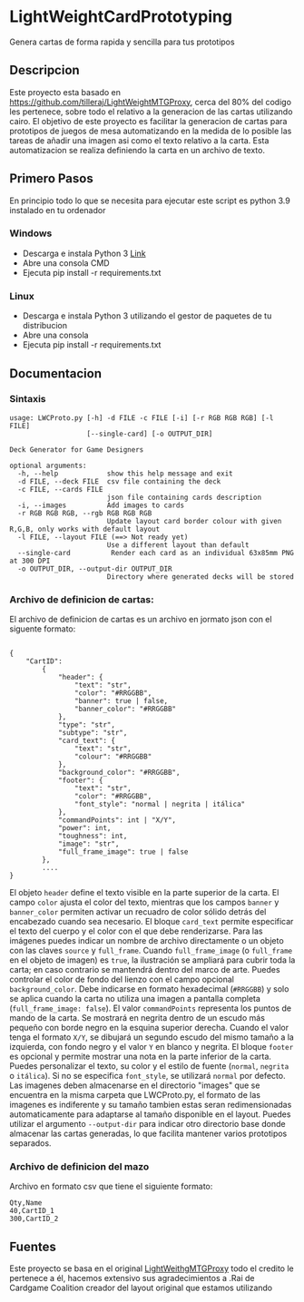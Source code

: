 # LightWeightCardPrototyping

Genera cartas de forma rapida y sencilla para tus prototipos

## Descripcion

Este proyecto esta basado en https://github.com/tilleraj/LightWeightMTGProxy, cerca del 80% del codigo les pertenece, sobre todo el relativo a la generacion de las cartas utilizando cairo. El objetivo de este proyecto es facilitar la generacion de cartas para prototipos de juegos de mesa automatizando en la medida de lo posible las tareas de añadir una imagen asi como el texto relativo a la carta. Esta automatizacion se realiza definiendo la carta en un archivo de texto.

## Primero Pasos

En principio todo lo que se necesita para ejecutar este script es python 3.9 instalado en tu ordenador

### Windows
- Descarga e instala Python 3 [Link](https://www.python.org/downloads/windows/)
- Abre una consola CMD
- Ejecuta pip install -r requirements.txt

### Linux
- Descarga e instala Python 3 utilizando el gestor de paquetes de tu distribucion
- Abre una consola
- Ejecuta pip install -r requirements.txt

## Documentacion

### Sintaxis

```
usage: LWCProto.py [-h] -d FILE -c FILE [-i] [-r RGB RGB RGB] [-l FILE]
                   [--single-card] [-o OUTPUT_DIR]

Deck Generator for Game Designers

optional arguments:
  -h, --help            show this help message and exit
  -d FILE, --deck FILE  csv file containing the deck
  -c FILE, --cards FILE
                        json file containing cards description
  -i, --images          Add images to cards
  -r RGB RGB RGB, --rgb RGB RGB RGB
                        Update layout card border colour with given R,G,B, only works with default layout
  -l FILE, --layout FILE (==> Not ready yet)
                        Use a different layout than default
  --single-card          Render each card as an individual 63x85mm PNG at 300 DPI
  -o OUTPUT_DIR, --output-dir OUTPUT_DIR
                        Directory where generated decks will be stored
```
### Archivo de definicion de cartas:

El archivo de definicion de cartas es un archivo en jormato json con el siguente formato:
```

{
    "CartID":
        {
            "header": {
                "text": "str",
                "color": "#RRGGBB",
                "banner": true | false,
                "banner_color": "#RRGGBB"
            },
            "type": "str",
            "subtype": "str",
            "card_text": {
                "text": "str",
                "colour": "#RRGGBB"
            },
            "background_color": "#RRGGBB",
            "footer": {
                "text": "str",
                "color": "#RRGGBB",
                "font_style": "normal | negrita | itálica"
            },
            "commandPoints": int | "X/Y",
            "power": int,
            "toughness": int,
            "image": "str",
            "full_frame_image": true | false
        },
        ....
}
```
El objeto `header` define el texto visible en la parte superior de la carta. El campo `color` ajusta el color del texto, mientras que los campos `banner` y `banner_color` permiten activar un recuadro de color sólido detrás del encabezado cuando sea necesario.
El bloque `card_text` permite especificar el texto del cuerpo y el color con el que debe renderizarse. Para las imágenes puedes indicar un nombre de archivo directamente o un objeto con las claves `source` y `full_frame`. Cuando `full_frame_image` (o `full_frame` en el objeto de imagen) es `true`, la ilustración se ampliará para cubrir toda la carta; en caso contrario se mantendrá dentro del marco de arte.
Puedes controlar el color de fondo del lienzo con el campo opcional `background_color`. Debe indicarse en formato hexadecimal (`#RRGGBB`) y solo se aplica cuando la carta no utiliza una imagen a pantalla completa (`full_frame_image: false`).
El valor `commandPoints` representa los puntos de mando de la carta. Se mostrará en negrita dentro de un escudo más pequeño con borde negro en la esquina superior derecha. Cuando el valor tenga el formato `X/Y`, se dibujará un segundo escudo del mismo tamaño a la izquierda, con fondo negro y el valor `Y` en blanco y negrita.
El bloque `footer` es opcional y permite mostrar una nota en la parte inferior de la carta. Puedes personalizar el texto, su color y el estilo de fuente (`normal`, `negrita` o `itálica`). Si no se especifica `font_style`, se utilizará `normal` por defecto.
Las imagenes deben almacenarse en el directorio "images" que se encuentra en la misma carpeta que LWCProto.py, el formato de las imagenes es indiferente y su tamaño tambien estas seran redimensionadas automaticamente para adaptarse al tamaño disponible en el layout. Puedes utilizar el argumento `--output-dir` para indicar otro directorio base donde almacenar las cartas generadas, lo que facilita mantener varios prototipos separados.

### Archivo de definicion del mazo

Archivo en formato csv que tiene el siguiente formato:
```
Qty,Name
40,CartID_1
300,CartID_2
```
## Fuentes

Este proyecto se basa en el original [LightWeithgMTGProxy](https://github.com/tilleraj/LightWeightMTGProxy) todo el credito le pertenece a él, hacemos extensivo sus agradecimientos a .Rai de Cardgame Coalition creador del layout original que estamos utilizando
